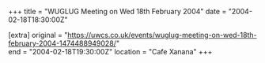 +++
title = "WUGLUG Meeting on Wed 18th February 2004"
date = "2004-02-18T18:30:00Z"

[extra]
original = "https://uwcs.co.uk/events/wuglug-meeting-on-wed-18th-february-2004-1474488949028/"    
end = "2004-02-18T19:30:00Z"
location = "Cafe Xanana"
+++



